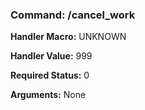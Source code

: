 ### Command: /cancel_work

**Handler Macro:** UNKNOWN

**Handler Value:** 999

**Required Status:** 0

**Arguments:**
None
